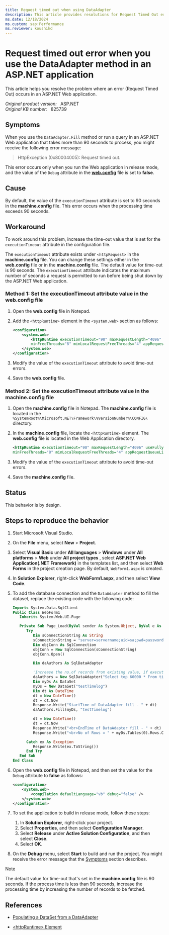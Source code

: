 ```yaml
---
title: Request timed out when using DataAdapter
description: This article provides resolutions for Request Timed Out error that occurs when you use the DataAdapter method or run a query that takes more than 90 seconds to process in an ASP.NET Web application.
ms.date: 12/18/2024
ms.custom: sap:Performance
ms.reviewer: koushikd
---
```

# Request timed out error when you use the DataAdapter method in an ASP.NET application

This article helps you resolve the problem where an error (Request Timed Out) occurs in an ASP.NET Web application.

_Original product version:_ &nbsp; ASP.NET  
_Original KB number:_ &nbsp; 825739

## Symptoms

When you use the `DataAdapter.Fill` method or run a query in an ASP.NET Web application that takes more than 90 seconds to process, you might receive the following error message:

> HttpException (0x80004005): Request timed out.

This error occurs only when you run the Web application in release mode, and the value of the `Debug` attribute in the **[web.config](/aspnet/core/host-and-deploy/iis/web-config)** file is set to **false**.

## Cause

By default, the value of the `executionTimeout` attribute is set to 90 seconds in the **machine.config** file. This error occurs when the processing time exceeds 90 seconds.

## Workaround

To work around this problem, increase the time-out value that is set for the `executionTimeout` attribute in the configuration file.

The `executionTimeout` attribute exists under `<httpRequest>` in the **machine.config** file. You can change these settings either in the **web.config** file or in the **machine.config** file. The default value for time-out is 90 seconds. The `executionTimeout` attribute indicates the maximum number of seconds a request is permitted to run before being shut down by the ASP.NET Web application.

### Method 1: Set the executionTimeout attribute value in the web.config file

1. Open the **web.config** file in Notepad.
2. Add the `<httpRuntime>` element in the `<system.web>` section as follows:

    ```xml
    <configuration>
        <system.web>
            <httpRuntime executionTimeout="90" maxRequestLength="4096" useFullyQualifiedRedirectUrl="false"
            minFreeThreads="8" minLocalRequestFreeThreads="4" appRequestQueueLimit="100" />
        </system.web>
    </configuration>
    ```

3. Modify the value of the `executionTimeout` attribute to avoid time-out errors.
4. Save the **web.config** file.

### Method 2: Set the executionTimeout attribute value in the machine.config file

1. Open the **machine.config** file in Notepad. The **machine.config** file is located in the `%SystemRoot%\Microsoft.NET\Framework\%VersionNumber%\CONFIG\` directory.
2. In the **machine.config** file, locate the `<httpRuntime>` element. The **web.config** file is located in the Web Application directory.

    ```xml
    <httpRuntime executionTimeout="90" maxRequestLength="4096" useFullyQualifiedRedirectUrl="false"
    minFreeThreads="8" minLocalRequestFreeThreads="4" appRequestQueueLimit="100" />
    ```

3. Modify the value of the `executionTimeout` attribute to avoid time-out errors.
4. Save the **machine.config** file.

## Status

This behavior is by design.

## Steps to reproduce the behavior

1. Start Microsoft Visual Studio.
2. On the **File** menu, select **New** > **Project**.
3. Select **Visual Basic** under **All languages** > **Windows** under **All platforms** > **Web** under **All project types** , select **ASP.NET Web Application(.NET Framework)** in the templates list, and then select **Web Forms** in the project creation page. By default, `WebForm1.aspx` is created.
4. In **Solution Explorer**, right-click **WebForm1.aspx**, and then select **View Code**.
5. To add the database connection and the `DataAdapter` method to fill the dataset, replace the existing code with the following code:

    ```vb
    Imports System.Data.SqlClient
    Public Class WebForm1
       Inherits System.Web.UI.Page

       Private Sub Page_Load(ByVal sender As System.Object, ByVal e As System.EventArgs) Handles MyBase.Load
          Try
             Dim sConnectionString As String
             sConnectionString = "server=servername;uid=sa;pwd=password;database=testdatabase;"
             Dim objConn As SqlConnection
             objConn = New SqlConnection(sConnectionString)
             objConn.Open()

             Dim daAuthors As SqlDataAdapter

             'Increase the no.of records from existing value, if execution time is less than 90 sec.
             daAuthors = New SqlDataAdapter("Select top 60000 * From timelog (nolock)", objConn)
             Dim myDs As DataSet
             myDs = New DataSet("testTimelog")
             Dim dt As DateTime
             dt = New DateTime()
             dt = dt.Now
             Response.Write("StartTime of DataAdapter fill - " + dt)
             daAuthors.Fill(myDs, "testTimelog")

             dt = New DateTime()
             dt = dt.Now
             Response.Write("<br>EndTime of DataAdapter fill - " + dt)
             Response.Write("<br>No of Rows = " + myDs.Tables(0).Rows.Count.ToString())

          Catch ex As Exception
             Response.Write(ex.ToString())
          End Try
       End Sub
    End Class
    ```

6. Open the **web.config** file in Notepad, and then set the value for the `Debug` attribute to **false** as follows:

   ```xml
   <configuration>
       <system.web>
           <compilation defaultLanguage="vb" debug="false" />
       </system.web>
   </configuration>
   ```

7. To set the application to build in release mode, follow these steps:

    1. In **Solution Explorer**, right-click your project.
    2. Select **Properties**, and then select **Configuration Manager**.
    3. Select **Release** under **Active Solution Configuration**, and then select **Close**.
    4. Select **OK**.

8. On the **Debug** menu, select **Start** to build and run the project. You might receive the error message that the [Symptoms](#symptoms) section describes.

> [!NOTE]
> The default value for time-out that's set in the **machine.config** file is 90 seconds. If the process time is less than 90 seconds, increase the processing time by increasing the number of records to be fetched.

## References

- [Populating a DataSet from a DataAdapter](/previous-versions/dotnet/netframework-1.1/bh8kx08z(v=vs.71))

- [\<httpRuntime> Element](/previous-versions/dotnet/netframework-1.1/e1f13641(v=vs.71))

